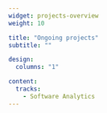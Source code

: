```yaml
---
widget: projects-overview
weight: 10

title: "Ongoing projects"
subtitle: ""

design:
  columns: "1"

content:
  tracks:
    - Software Analytics
---
```

